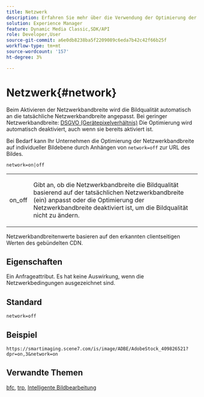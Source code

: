 ```yaml
---
title: Netzwerk
description: Erfahren Sie mehr über die Verwendung der Optimierung der Netzwerkbandbreite, um die Bildqualität anzupassen, die basierend auf der tatsächlichen Netzwerkbandbreite bereitgestellt wird.
solution: Experience Manager
feature: Dynamic Media Classic,SDK/API
role: Developer,User
source-git-commit: a6e0db8238ba5f2209089c6eda7b42c42f66b25f
workflow-type: tm+mt
source-wordcount: '157'
ht-degree: 3%

---
```


# Netzwerk{#network}

Beim Aktivieren der Netzwerkbandbreite wird die Bildqualität automatisch an die tatsächliche Netzwerkbandbreite angepasst. Bei geringer Netzwerkbandbreite: [DSGVO (Gerätepixelverhältnis)](/help/aem-is-ir-api/is-api/http-ref/image-serving-api-ref/c-http-protocol-reference/c-command-reference/r-dpr.md) Die Optimierung wird automatisch deaktiviert, auch wenn sie bereits aktiviert ist.

Bei Bedarf kann Ihr Unternehmen die Optimierung der Netzwerkbandbreite auf individueller Bildebene durch Anhängen von `network=off` zur URL des Bildes.

`network=on|off`

<table id="simpletable_2D23B1B282CD4216AB5BE7E7430D1B3F"> 
 <tr class="strow"> 
  <td class="stentry"> <p> <span class="codeph"> on_off </span> </p> </td> 
  <td class="stentry"> <p>Gibt an, ob die Netzwerkbandbreite die Bildqualität basierend auf der tatsächlichen Netzwerkbandbreite (ein) anpasst oder die Optimierung der Netzwerkbandbreite deaktiviert ist, um die Bildqualität nicht zu ändern.</p> </td> 
 </tr> 
</table>

Netzwerkbandbreitenwerte basieren auf den erkannten clientseitigen Werten des gebündelten CDN.

## Eigenschaften

Ein Anfrageattribut. Es hat keine Auswirkung, wenn die Netzwerkbedingungen ausgezeichnet sind.

## Standard

`network=off`

## Beispiel

`https://smartimaging.scene7.com/is/image/ADBE/AdobeStock_409826521?dpr=on,3&network=on`

## Verwandte Themen

[bfc](/help/aem-is-ir-api/is-api/http-ref/image-serving-api-ref/c-http-protocol-reference/c-command-reference/r-bfc.md), [trp](/help/aem-is-ir-api/is-api/http-ref/image-serving-api-ref/c-http-protocol-reference/c-command-reference/r-dpr.md), [Intelligente Bildbearbeitung](https://experienceleague.adobe.com/docs/experience-manager-cloud-service/content/assets/dynamicmedia/imaging-faq.html?lang=en)